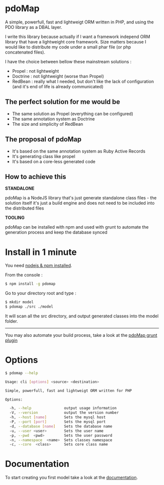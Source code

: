 # pdoMap

A simple, powerfull, fast and lightweigt ORM written in PHP, and using the PDO
library as a DBAL layer.

I write this library because actually if I want a framework independ ORM
library that have a lightweight core framework. Size matters because I
would like to distribute my code under a small phar file (or php
concatenated files).

I have the choice between bellow these mainstream solutions :

- Propel : not lightweight
- Doctrine : not lightweight (worse than Propel)
- RedBean : really what I needed, but don't like the lack of configuration
(and it's end of life is already communicated)

## The perfect solution for me would be

- The same solution as Propel (everything can be configured)
- The same annotation system as Doctrine
- The size and simplicity of RedBean

## The proposal of pdoMap

- It's based on the same annotation system as Ruby Active Records
- It's generating class like propel
- It's based on a core-less generated code

## How to achieve this

__STANDALONE__

pdoMap is a NodeJS library that's just generate standalone class files -
the solution itself it's just a build engine and does not need to be
included into the distributed files

__TOOLING__

pdoMap can be installed with npm and used with grunt to automate the
generation process and keep the database synced

# Install in 1 minute

You need [nodejs & npm installed](https://nodejs.org/en/download/package-manager/).

From the console :

```sh
$ npm install -g pdomap
```

Go to your directory root and type :

```sh
$ mkdir model
$ pdomap ./src ./model
```

It will scan all the src directory, and output generated
classes into the model folder.

---

You may also automate your build process, take a look at the [pdoMap grunt plugin](https://github.com/ichiriac/grunt-contrib-pdomap)

# Options

```sh
$ pdomap --help

Usage: cli [options] <source> <destination>

Simple, powerfull, fast and lightweigt ORM written for PHP

Options:

  -h, --help               output usage information
  -V, --version            output the version number
  -h, --host [name]        Sets the mysql host
  -P, --port [port]        Sets the mysql port
  -d, --database [name]    Sets the database name
  -u, --user <user>        Sets the user name
  -p, --pwd  <pwd>         Sets the user password
  -n, --namespace  <name>  Sets classes namespace
  -c, --core  <class>      Sets core class name

```

# Documentation

To start creating you first model take a look at the [documentation](docs/MODEL.md).
